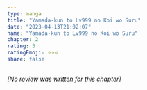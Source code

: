 ```yaml
---
type: manga
title: "Yamada-kun to Lv999 no Koi wo Suru"
date: "2023-04-13T21:02:07"
name: "Yamada-kun to Lv999 no Koi wo Suru"
chapter: 2
rating: 3
ratingEmoji: ⭐️⭐️⭐️
share: false
---
```


*[No review was written for this chapter]*
